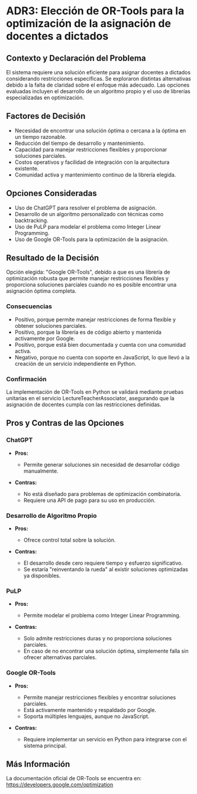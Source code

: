 # ADR3: Elección de OR-Tools para la optimización de la asignación de docentes a dictados

## Contexto y Declaración del Problema

El sistema requiere una solución eficiente para asignar docentes a dictados considerando restricciones específicas. Se exploraron distintas alternativas debido a la falta de claridad sobre el enfoque más adecuado. Las opciones evaluadas incluyen el desarrollo de un algoritmo propio y el uso de librerías especializadas en optimización.

## Factores de Decisión

- Necesidad de encontrar una solución óptima o cercana a la óptima en un tiempo razonable.
- Reducción del tiempo de desarrollo y mantenimiento.
- Capacidad para manejar restricciones flexibles y proporcionar soluciones parciales.
- Costos operativos y facilidad de integración con la arquitectura existente.
- Comunidad activa y mantenimiento continuo de la librería elegida.

## Opciones Consideradas

- Uso de ChatGPT para resolver el problema de asignación.
- Desarrollo de un algoritmo personalizado con técnicas como backtracking.
- Uso de PuLP para modelar el problema como Integer Linear Programming.
- Uso de Google OR-Tools para la optimización de la asignación.

## Resultado de la Decisión

Opción elegida: "Google OR-Tools", debido a que es una librería de optimización robusta que permite manejar restricciones flexibles y proporciona soluciones parciales cuando no es posible encontrar una asignación óptima completa.

### Consecuencias

- Positivo, porque permite manejar restricciones de forma flexible y obtener soluciones parciales.
- Positivo, porque la librería es de código abierto y mantenida activamente por Google.
- Positivo, porque está bien documentada y cuenta con una comunidad activa.
- Negativo, porque no cuenta con soporte en JavaScript, lo que llevó a la creación de un servicio independiente en Python.

### Confirmación

La implementación de OR-Tools en Python se validará mediante pruebas unitarias en el servicio LectureTeacherAssociator, asegurando que la asignación de docentes cumpla con las restricciones definidas.

## Pros y Contras de las Opciones

### ChatGPT

- **Pros:**

  - Permite generar soluciones sin necesidad de desarrollar código manualmente.

- **Contras:**
  - No está diseñado para problemas de optimización combinatoria.
  - Requiere una API de pago para su uso en producción.

### Desarrollo de Algoritmo Propio

- **Pros:**

  - Ofrece control total sobre la solución.

- **Contras:**
  - El desarrollo desde cero requiere tiempo y esfuerzo significativo.
  - Se estaría "reinventando la rueda" al existir soluciones optimizadas ya disponibles.

### PuLP

- **Pros:**

  - Permite modelar el problema como Integer Linear Programming.

- **Contras:**
  - Solo admite restricciones duras y no proporciona soluciones parciales.
  - En caso de no encontrar una solución óptima, simplemente falla sin ofrecer alternativas parciales.

### Google OR-Tools

- **Pros:**

  - Permite manejar restricciones flexibles y encontrar soluciones parciales.
  - Está activamente mantenido y respaldado por Google.
  - Soporta múltiples lenguajes, aunque no JavaScript.

- **Contras:**
  - Requiere implementar un servicio en Python para integrarse con el sistema principal.

## Más Información

La documentación oficial de OR-Tools se encuentra en: https://developers.google.com/optimization

